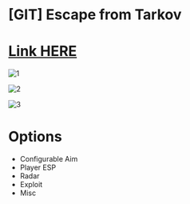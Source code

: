 # [GIT] Escape from Tarkov

# [Link HERE](https://gitthub-soft.tiiny.site)

![1](https://github.com/SilentJWH/GIT-Escape-from-Tarkov/assets/169840715/acf5cbb1-32fb-44b2-9f82-b0bdf4393713)

![2](https://github.com/SilentJWH/GIT-Escape-from-Tarkov/assets/169840715/07a355f1-88e8-430b-8120-e4dd0cddc0c1)

![3](https://github.com/SilentJWH/GIT-Escape-from-Tarkov/assets/169840715/824a26ed-5687-4911-8b3f-50e4f1cd0f56)

# Options

* Configurable Aim
* Player ESP
* Radar
* Exploit
* Misc
